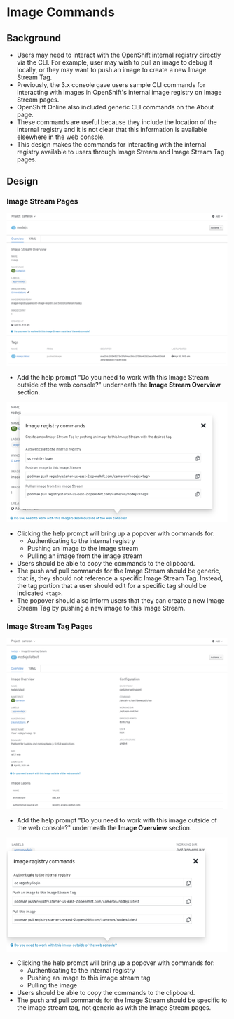 # Image Commands

## Background
* Users may need to interact with the OpenShift internal registry directly via the CLI. For example, user may wish to pull an image to debug it locally, or they may want to push an image to create a new Image Stream Tag.
* Previously, the 3.x console gave users sample CLI commands for interacting with images in OpenShift's internal image registry on Image Stream pages.
* OpenShift Online also included generic CLI commands on the About page.
* These commands are useful because they include the location of the internal registry and it is not clear that this information is available elsewhere in the web console.
* This design makes the commands for interacting with the internal registry available to users through Image Stream and Image Stream Tag pages.


## Design

### Image Stream Pages

![image stream prompt](img/image-stream-prompt.png)

* Add the help prompt "Do you need to work with this Image Stream outside of the web console?" underneath the **Image Stream Overview** section.

![image stream popover ](img/image-stream-popover.png)

* Clicking the help prompt will bring up a popover with commands for:
  * Authenticating to the internal registry
  * Pushing an image to the image stream
  * Pulling an image from the image stream
* Users should be able to copy the commands to the clipboard.
* The push and pull commands for the Image Stream should be generic, that is, they should not reference a specific Image Stream Tag. Instead, the tag portion that a user should edit for a specific tag should be indicated `<tag>`.
* The popover should also inform users that they can create a new Image Stream Tag by pushing a new image to this Image Stream.

### Image Stream Tag Pages

![image stream tag prompt](img/image-stream-tag-prompt.png)

* Add the help prompt "Do you need to work with this image outside of the web console?" underneath the **Image Overview** section.

![image stream popover ](img/image-stream-tag-popover.png)

* Clicking the help prompt will bring up a popover with commands for:
  * Authenticating to the internal registry
  * Pushing an image to this image stream tag
  * Pulling the image
* Users should be able to copy the commands to the clipboard.
* The push and pull commands for the Image Stream should be specific to the image stream tag, not generic as with the Image Stream pages.
